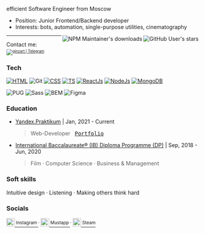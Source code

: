 efficient Software Engineer from Moscow

* Position: Junior Frontend/Backend developer
* Interests: bots, automation, single-purpose utilities, cinematography

<img align="right" alt="GitHub User's stars" src="https://img.shields.io/github/stars/artginzburg?style=social">
<a href="https://www.npmjs.com/~artginzburg"><img align="right" alt="NPM Maintainer's downloads" src="https://img.shields.io/endpoint?url=https://artginzburg.runkit.io/npmstalk/branches/master/artginzburg"></a>

---

Contact me:   <sub> &nbsp; <sub>[<img title="ginzart | Telegram" src="https://img.shields.io/static/v1?style=flat-square&message=@ginzart&color=eee&labelColor=rgba(0,0,0,0)&logo=telegram&label=t.me">][telegram]</sub></sub>

### Tech

[![HTML](https://img.shields.io/badge/-HTML-eee?style=for-the-badge&logo=html5&logoColor=000)][html]
![Git](https://img.shields.io/badge/-git-222?style=for-the-badge&logo=git&logoColor=fff)
[![CSS](https://img.shields.io/badge/-CSS-eee?style=for-the-badge&logo=css3&logoColor=000)][css]
[![TS](https://img.shields.io/badge/-TS-222?style=for-the-badge&logo=typescript&logoColor=fff)][js]
[![ReactJs](https://img.shields.io/badge/-ReactJs-eee?style=for-the-badge&logo=react&logoColor=000)][react]
[![NodeJs](https://img.shields.io/badge/-Node.js-222?style=for-the-badge&logo=node.js&logoColor=fff)][nodejs]
[![MongoDB](https://img.shields.io/badge/-MongoDB-eee?style=for-the-badge&logo=mongodb&logoColor=000)][mongo]

![PUG](https://img.shields.io/badge/-pug-eee?style=for-the-badge&logo=pug&logoColor=000)
![Sass](https://img.shields.io/badge/-Sass-222?style=for-the-badge&logo=sass&logoColor=fff)
![BEM](https://img.shields.io/badge/-bem-eee?style=for-the-badge&logo=BEM&logoColor=000)
![Figma](https://img.shields.io/badge/-figma-222?style=for-the-badge&logo=figma&logoColor=fff)
<br>
### Education

* [Yandex.Praktikum][yapraktikum] | Jan, 2021 - Current

  > Web-Developer &nbsp; <kbd>[Portfolio][yapraktikum-webdev-portfolio]</kbd>

* [International Baccalaureate® (IB) Diploma Programme (DP)][ibdp] | Sep, 2018 - Jun, 2020

  > Film · Computer Science · Business & Management

### Soft skills

Intuitive design · Listening · Making others think hard

### Socials

[<img width="22px" title="art.ginzburg | Instagram" src="https://i.dlpng.com/static/png/6533778_preview.png"><sup> Instagram </sup>][instagram]<sup> · </sup>
[<img width="22px" title="artginzburg | Mustapp" src="https://mustapp.com/static/images/logo_icon.svg"><sup> Mustapp </sup>][mustapp]<sup> · </sup>
[<img width="22px" title="artginzburg | Steam" src="https://toppng.com/public/uploads/thumbnail/ow-white-steam-icon-115629259929xjnhjlwag.png"><sup> Steam </sup>][steam]


[instagram]: https://www.instagram.com/art.ginzburg/
[steam]: https://steamcommunity.com/id/artginzburg
[telegram]: https://t.me/ginzart
[mustapp]: https://mustapp.com/@artginzburg
[vscode]: https://code.visualstudio.com/
[html]: https://ru.wikipedia.org/wiki/HTML5
[css]: https://ru.wikipedia.org/wiki/CSS
[js]: https://www.javascript.com/
[react]: https://reactjs.org/
[nodejs]: https://nodejs.org/en/
[mongo]: https://www.mongodb.com/
[yapraktikum]: https://praktikum.yandex.ru/
[yapraktikum-webdev-portfolio]: https://github.com/artginzburg/yandex.praktikum-portfolio
[ibdp]: https://www.ibo.org/programmes/diploma-programme/
